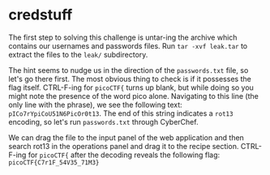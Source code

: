 # credstuff

The first step to solving this challenge is untar-ing the archive which contains our usernames and passwords files. Run `tar -xvf leak.tar` to extract the files to the `leak/` subdirectory.

The hint seems to nudge us in the direction of the `passwords.txt` file, so let's go there first. The most obvious thing to check is if it possesses the flag itself. CTRL-F-ing for `picoCTF{` turns up blank, but while doing so you might note the presence of the word pico alone. Navigating to this line (the only line with the phrase), we see the following text: `pICo7rYpiCoU51N6PicOr0t13`. The end of this string indicates a `rot13` encoding, so let's run `passwords.txt` through CyberChef.

We can drag the file to the input panel of the web application and then search rot13 in the operations panel and drag it to the recipe section. CTRL-F-ing for `picoCTF{` after the decoding reveals the following flag: `picoCTF{C7r1F_54V35_71M3}`